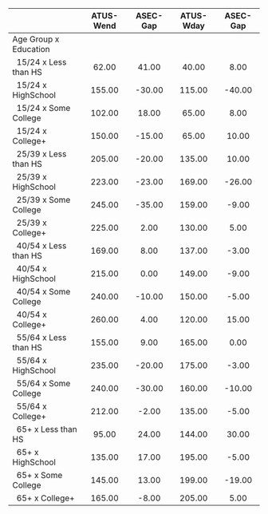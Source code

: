 
|                      |    ATUS-Wend |     ASEC-Gap |    ATUS-Wday |     ASEC-Gap |
| -------------------- | :----------: | :----------: | :----------: | :----------: |
| Age Group x Education |              |              |              |              |
| &nbsp;&nbsp;15/24 x Less than HS |        62.00 |        41.00 |        40.00 |         8.00 |
| &nbsp;&nbsp;15/24 x HighSchool |       155.00 |       -30.00 |       115.00 |       -40.00 |
| &nbsp;&nbsp;15/24 x Some College |       102.00 |        18.00 |        65.00 |         8.00 |
| &nbsp;&nbsp;15/24 x College+ |       150.00 |       -15.00 |        65.00 |        10.00 |
| &nbsp;&nbsp;25/39 x Less than HS |       205.00 |       -20.00 |       135.00 |        10.00 |
| &nbsp;&nbsp;25/39 x HighSchool |       223.00 |       -23.00 |       169.00 |       -26.00 |
| &nbsp;&nbsp;25/39 x Some College |       245.00 |       -35.00 |       159.00 |        -9.00 |
| &nbsp;&nbsp;25/39 x College+ |       225.00 |         2.00 |       130.00 |         5.00 |
| &nbsp;&nbsp;40/54 x Less than HS |       169.00 |         8.00 |       137.00 |        -3.00 |
| &nbsp;&nbsp;40/54 x HighSchool |       215.00 |         0.00 |       149.00 |        -9.00 |
| &nbsp;&nbsp;40/54 x Some College |       240.00 |       -10.00 |       150.00 |        -5.00 |
| &nbsp;&nbsp;40/54 x College+ |       260.00 |         4.00 |       120.00 |        15.00 |
| &nbsp;&nbsp;55/64 x Less than HS |       155.00 |         9.00 |       165.00 |         0.00 |
| &nbsp;&nbsp;55/64 x HighSchool |       235.00 |       -20.00 |       175.00 |        -3.00 |
| &nbsp;&nbsp;55/64 x Some College |       240.00 |       -30.00 |       160.00 |       -10.00 |
| &nbsp;&nbsp;55/64 x College+ |       212.00 |        -2.00 |       135.00 |        -5.00 |
| &nbsp;&nbsp;65+ x Less than HS |        95.00 |        24.00 |       144.00 |        30.00 |
| &nbsp;&nbsp;65+ x HighSchool |       135.00 |        17.00 |       195.00 |        -5.00 |
| &nbsp;&nbsp;65+ x Some College |       145.00 |        13.00 |       199.00 |       -19.00 |
| &nbsp;&nbsp;65+ x College+ |       165.00 |        -8.00 |       205.00 |         5.00 |


